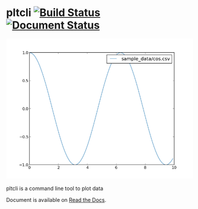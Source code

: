 # pltcli [![Build Status](https://travis-ci.org/garaemon/pltcli.svg?branch=master)](https://travis-ci.org/garaemon/pltcli) [![Document Status](https://img.shields.io/badge/docs-latest-brightgreen.svg?style=flat)](http://pltcli.readthedocs.org/en/latest/)
![cos.png](images/cos.png)

pltcli is a command line tool to plot data

Document is available on [Read the Docs](http://pltcli.readthedocs.org/en/latest/).
